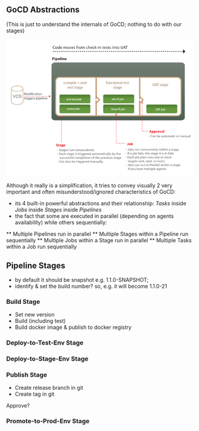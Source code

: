 ## GoCD Abstractions

(This is just to understand the internals of GoCD; nothing to do with our stages)

**![Figure 1: GoCD Abstractions](figures/GoCD-abstractions.png)**

Although it really is a simplification, it tries to convey visually 2 very important and often misunderstood/ignored characteristics of GoCD:

* its 4 built-in powerful abstractions and their relationship: *Tasks* inside *Jobs* inside *Stages* inside *Pipelines*
* the fact that some are executed in parallel (depending on agents availability) while others sequentially:

** Multiple Pipelines run in parallel
** Multiple Stages within a Pipeline run sequentially
** Multiple Jobs within a Stage run in parallel
** Multiple Tasks within a Job run sequentially

## Pipeline Stages

* by default it should be snapshot e.g. 1.1.0-SNAPSHOT;
* identify & set the build number? so, e.g. it will become 1.1.0-21

### Build Stage

* Set new version
* Build (including test)
* Build docker image & publish to docker registry

### Deploy-to-Test-Env Stage

### Deploy-to-Stage-Env Stage

### Publish Stage

* Create release branch in git
* Create tag in git

Approve?

### Promote-to-Prod-Env Stage

